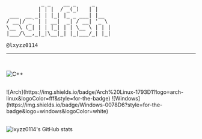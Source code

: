 <pre>
           _ _    __ _     _     
          | | |  / _(_)   | |    
 ___  __ _| | |_| |_ _ ___| |__  
/ __|/ _` | | __|  _| / __| '_ \ 
\__ \ (_| | | |_| | | \__ \ | | |
|___/\__,_|_|\__|_| |_|___/_| |_|

@lxyzz0114
</pre>

---
<br>

<!-- ![C](https://img.shields.io/badge/c-%2300599C.svg?style=for-the-badge&logo=c&logoColor=white) -->
![C++](https://img.shields.io/badge/c++-%2300599C.svg?style=for-the-badge&logo=c%2B%2B&logoColor=white)
<!-- ![Arduino](https://img.shields.io/badge/-Arduino-00979D?style=for-the-badge&logo=Arduino&logoColor=white)
![Python](https://img.shields.io/badge/python-3670A0?style=for-the-badge&logo=python&logoColor=ffdd54) -->
<br>
![Arch](https://img.shields.io/badge/Arch%20Linux-1793D1?logo=arch-linux&logoColor=fff&style=for-the-badge)
![Windows](https://img.shields.io/badge/Windows-0078D6?style=for-the-badge&logo=windows&logoColor=white)
<br>
<br>

![lxyzz0114's GitHub stats](https://github-readme-stats.vercel.app/api?username=lxyzz0114&show_icons=true&theme=radical)
